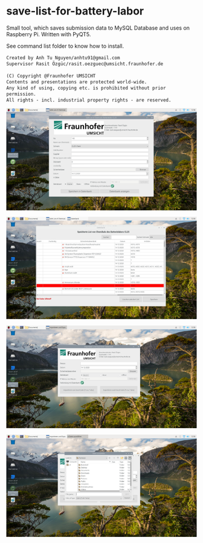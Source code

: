 # save-list-for-battery-labor

Small tool, which saves submission data to MySQL Database and uses on Raspberry Pi. Written with PyQT5.

See command list folder to know how to install.


    Created by Anh Tu Nguyen/anhtu91@gmail.com
    Supervisor Rasit Özgüc/rasit.oezguec@umsicht.fraunhofer.de
    
    (C) Copyright @Fraunhofer UMSICHT
    Contents and presentations are protected world-wide.
    Any kind of using, copying etc. is prohibited without prior permission.
    All rights - incl. industrial property rights - are reserved.


![alt text](https://raw.githubusercontent.com/anhtu91/save-list/master/photo/remmina_Quick%20Connect_192.168.1.2_20201214-115857%2C506410.png)

![alt text](https://raw.githubusercontent.com/anhtu91/save-list/master/photo/remmina_Quick%20Connect_192.168.1.2_20201214-115910%2C784678.png)

![alt text](https://raw.githubusercontent.com/anhtu91/save-list/master/photo/remmina_Quick%20Connect_192.168.1.2_20201214-115922%2C830726.png)

![alt text](https://raw.githubusercontent.com/anhtu91/save-list/master/photo/remmina_Quick%20Connect_192.168.1.2_20201214-115934%2C626842.png)

